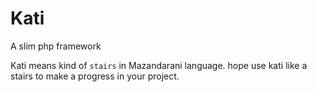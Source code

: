 # Kati
A slim php framework

Kati means kind of `stairs` in Mazandarani language. hope use kati like a stairs to make a progress in your project.
